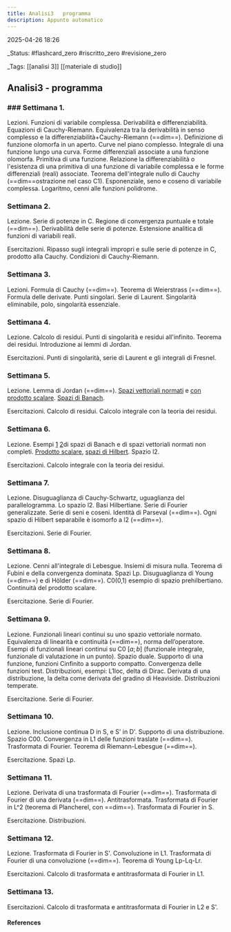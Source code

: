 ```yaml
---
title: Analisi3   programma
description: Appunto automatico
---
```


2025-04-26 18:26

_Status: #flashcard_zero  #riscritto_zero  #revisione_zero 

_Tags:  [[analisi 3]]  [[materiale di studio]]

## Analisi3 - programma

### ### Settimana 1.

Lezioni. Funzioni di variabile complessa. Derivabilità e differenziabilità. Equazioni di Cauchy-Riemann.  Equivalenza tra la derivabilità in senso complesso e la differenziabilità+Cauchy-Riemann (==dim==). Definizione di funzione olomorfa in un aperto. Curve nel piano complesso. Integrale di una funzione lungo una curva. Forme differenziali associate a una funzione olomorfa. Primitiva di una funzione. Relazione la differenziabilità o l'esistenza di una primitiva di una funzione di variabile complessa e le forme differenziali (reali) associate. Teorema dell'integrale nullo di Cauchy (==dim==ostrazione nel caso C1). Esponenziale, seno e coseno di variabile complessa. Logaritmo, cenni alle funzioni polidrome.



### Settimana 2.

Lezione. Serie di potenze in C. Regione di convergenza puntuale e totale (==dim==). Derivabilità delle serie di potenze. Estensione analitica di funzioni di variabili reali.

Esercitazioni. Ripasso sugli integrali impropri e sulle serie di potenze in C, prodotto alla Cauchy. Condizioni di Cauchy-Riemann.



### Settimana 3.

Lezioni. Formula di Cauchy (==dim==). Teorema di Weierstrass (==dim==). Formula delle derivate. Punti singolari. Serie di Laurent. Singolarità eliminabile, polo, singolarità essenziale. 



### Settimana 4.

Lezione. Calcolo di residui. Punti di singolarità e residui all'infinito. Teorema dei residui. Introduzione ai lemmi di Jordan. 

Esercitazioni. Punti di singolarità, serie di Laurent e gli integrali di Fresnel.



### Settimana 5.

Lezione. Lemma di Jordan (==dim==). [Spazi vettoriali normati](obsidian://adv-uri?vault=obsidian%20Karyl&filepath=6-%20full%20note%2FAnalisi3-%20Lez07.md&block=2bfgy3)  e [con prodotto scalare](obsidian://adv-uri?vault=obsidian%20Karyl&filepath=6-%20full%20note%2FAnalisi3-%20Lez07.md&block=rzkja2). [Spazi di Banach](obsidian://adv-uri?vault=obsidian%20Karyl&filepath=6-%20full%20note%2FAnalisi3-%20Lez07.md&block=kw0ijh).

Esercitazioni. Calcolo di residui. Calcolo integrale con la teoria dei residui.



### Settimana 6.

Lezione. Esempi [1](obsidian://adv-uri?vault=obsidian%20Karyl&filepath=6-%20full%20note%2FAnalisi3-%20Lez07.md&block=kz7ft3) [2](obsidian://adv-uri?vault=obsidian%20Karyl&filepath=6-%20full%20note%2FAnalisi3-%20Lez07.md&block=r1gpe0)di spazi di Banach e di spazi vettoriali normati non completi. [Prodotto scalare](obsidian://adv-uri?vault=obsidian%20Karyl&filepath=6-%20full%20note%2FAnalisi3-%20Lez08.md&block=jwzsxl), [spazi di Hilbert](obsidian://adv-uri?vault=obsidian%20Karyl&filepath=6-%20full%20note%2FAnalisi3-%20Lez08.md&block=odwmoh). Spazio l2.

Esercitazioni. Calcolo integrale con la teoria dei residui.



### Settimana 7.

Lezione. Disuguaglianza di Cauchy-Schwartz, uguaglianza del parallelogramma. Lo spazio l2. Basi Hilbertiane. Serie di Fourier generalizzate. Serie di seni e coseni. Identità di Parseval (==dim==). Ogni spazio di Hilbert separabile è isomorfo a l2 (==dim==).

Esercitazioni. Serie di Fourier.



### Settimana 8.

Lezione. Cenni all'integrale di Lebesgue. Insiemi di misura nulla. Teorema di Fubini e della convergenza dominata. Spazi Lp. Disuguaglianza di Young (==dim==) e di Hölder (==dim==). C0(0,1) esempio di spazio prehilbertiano. Continuità del prodotto scalare.

Esercitazione. Serie di Fourier.



### Settimana 9.

Lezione. Funzionali lineari continui su uno spazio vettoriale normato. Equivalenza di linearità e continuità (==dim==), norma dell’operatore. Esempi di funzionali lineari continui su C0 $[a; b]$ (funzionale integrale, funzionale di valutazione in un punto). Spazio duale. Supporto di una funzione, funzioni Cinfinito a supporto compatto. Convergenza delle funzioni test. Distribuzioni, esempi: L1loc, delta di Dirac. Derivata di una distribuzione, la delta come derivata del gradino di Heaviside. Distribuzioni temperate.

Esercitazione. Serie di Fourier.



### Settimana 10.

Lezione. Inclusione continua D in S, e S' in D'. Supporto di una distribuzione. Spazio C00. Convergenza in L1 delle funzioni traslate (==dim==). Trasformata di Fourier. Teorema di Riemann-Lebesgue (==dim==).

Esercitazione. Spazi Lp.



### Settimana 11.

Lezione. Derivata di una trasformata di Fourier (==dim==). Trasformata di Fourier di una derivata (==dim==). Antitrasformata. Trasformata di Fourier in L^2 (teorema di Plancherel, con ==dim==). Trasformata di Fourier in S.

Esercitazione. Distribuzioni.



### Settimana 12.

Lezione. Trasformata di Fourier in S'. Convoluzione in L1. Trasformata di Fourier di una convoluzione (==dim==). Teorema di Young Lp-Lq-Lr.

Esercitazioni. Calcolo di trasformata e antitrasformata di Fourier in L1.



### Settimana 13.

Esercitazioni. Calcolo di trasformata e antitrasformata di Fourier in L2 e S'.


#### References



